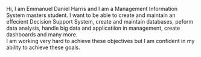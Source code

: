 Hi, I am Emmanuel Daniel Harris and  I am a Management Information System masters student.
I want to be able to create and maintain an effecient Decision Support System, create and maintain databases, peform data analysis, handle big data and applicatiion in management, create dashboards and many more.  
I am working very hard to achieve these objectives but I am confident in my ability  to achieve these goals.
